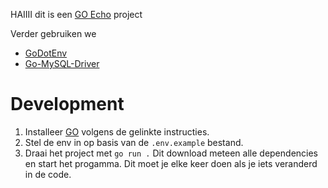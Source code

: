 HAIIII dit is een [GO Echo](https://echo.labstack.com/docs) project

Verder gebruiken we
- [GoDotEnv](https://github.com/joho/godotenv/blob/main/README.md)
- [Go-MySQL-Driver](https://github.com/go-sql-driver/mysql/blob/master/README.md)

# Development
1. Installeer [GO](https://golang.org/doc/install) volgens de gelinkte instructies.
2. Stel de env in op basis van de `.env.example` bestand.
3. Draai het project met `go run .`
    Dit download meteen alle dependencies en start het progamma.
    Dit moet je elke keer doen als je iets veranderd in de code.